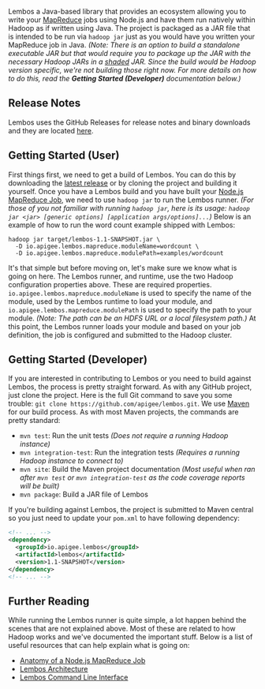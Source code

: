 Lembos a Java-based library that provides an ecosystem allowing you to write your [MapReduce][mapreduce] jobs using
Node.js and have them run natively within Hadoop as if written using Java.  The project is packaged as a JAR file
that is intended to be run via `hadoop jar` just as you would have you written your MapReduce job in Java.  *(Note:
There is an option to build a standalone executable JAR but that would require you to package up the JAR with the
necessary Hadoop JARs in a [shaded][shade] JAR.  Since the build would be Hadoop version specific, we're not
building those right now.  For more details on how to do this, read the **Getting Started (Developer)**
documentation below.)*

## Release Notes

Lembos uses the GitHub Releases for release notes and binary downloads and they are located [here][release-notes].

## Getting Started (User)

First things first, we need to get a build of Lembos.  You can do this by downloading the
[latest release][latest-release] or by cloning the project and building it yourself.  Once you have a Lembos build and
you have built your [Node.js MapReduce Job][anatomy-of-a-job], we need to use `hadoop jar` to run the Lembos runner.
*(For those of you not familiar with running `hadoop jar`, here is its usage:
`hadoop jar <jar> [generic options] [application args/options]...`)*  Below is an example of how to run the word count
example shipped with Lembos:

```
hadoop jar target/lembos-1.1-SNAPSHOT.jar \
  -D io.apigee.lembos.mapreduce.moduleName=wordcount \
  -D io.apigee.lembos.mapreduce.modulePath=examples/wordcount
```

It's that simple but before moving on, let's make sure we know what is going on here.  The Lembos runner, and runtime,
use the two Hadoop configuration properties above.  These are required properties.
`io.apigee.lembos.mapreduce.moduleName` is used to specify the name of the module, used by the Lembos runtime to load
your module, and `io.apigee.lembos.mapreduce.modulePath` is used to specify the path to your module.  *(Note: The path
can be an HDFS URL or a local filesystem path.)*  At this point, the Lembos runner loads your module and based on
your job definition, the job is configured and submitted to the Hadoop cluster.

## Getting Started (Developer)

If you are interested in contributing to Lembos or you need to build against Lembos, the process is pretty straight
forward.  As with any GitHub project, just clone the project.  Here is the full Git command to save you some trouble:
`git clone https://github.com/apigee/lembos.git`.  We use [Maven][maven] for our
build process.  As with most Maven projects, the commands are pretty standard:

* `mvn test`: Run the unit tests *(Does not require a running Hadoop instance)*
* `mvn integration-test`: Run the integration tests *(Requires a running Hadoop instance to connect to)*
* `mvn site`: Build the Maven project documentation *(Most useful when ran after `mvn test` or `mvn integration-test`
as the code coverage reports will be built)*
* `mvn package`: Build a JAR file of Lembos

If you're building against Lembos, the project is submitted to Maven central so you just need to update your `pom.xml`
to have following dependency:

```xml
<!-- ... -->
<dependency>
  <groupId>io.apigee.lembos</groupId>
  <artifactId>lembos</artifactId>
  <version>1.1-SNAPSHOT</version>
</dependency>
<!-- ... -->
```

## Further Reading

While running the Lembos runner is quite simple, a lot happen behind the scenes that are not explained above.
Most of these are related to how Hadoop works and we've documented the important stuff.  Below is a list of useful
resources that can help explain what is going on:

* [Anatomy of a Node.js MapReduce Job][anatomy-of-a-job]
* [Lembos Architecture][lembos-architecture]
* [Lembos Command Line Interface][lembos-cli]

[anatomy-of-a-job]: https://github.com/apigee/lembos/blob/master/docs/Anatomy_of_a_NodeJS_MapReduce_Job.md
[latest-release]: https://github.com/apigee/lembos/releases/download/lembos-1.0/lembos-1.0.jar
[lembos-architecture]: https://github.com/apigee/lembos/blob/master/docs/Lembos_Architecture.md
[lembos-cli]: https://github.com/apigee/lembos/blob/master/docs/Lembos_CLI.md
[mapreduce]: http://en.wikipedia.org/wiki/MapReduce
[maven]: http://maven.apache.org/
[release-notes]: https://github.com/apigee/lembos/releases
[shade]: http://maven.apache.org/plugins/maven-shade-plugin/
